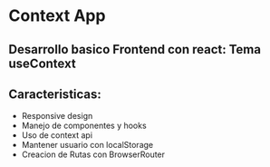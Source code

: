 # Context App

## Desarrollo basico Frontend con react: Tema useContext

## Caracteristicas:

- Responsive design
- Manejo de componentes y hooks
- Uso de context api
- Mantener usuario con localStorage
- Creacion de Rutas con BrowserRouter


